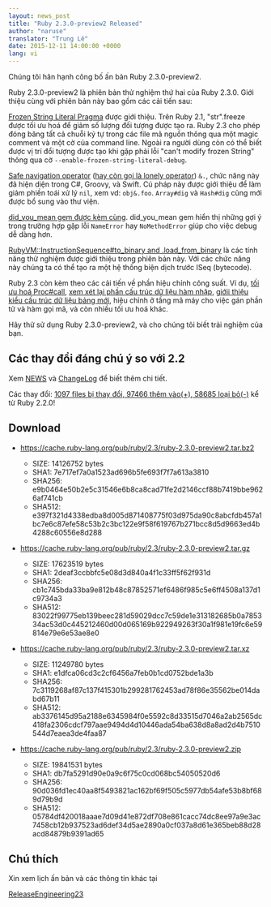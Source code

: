 ```yaml
---
layout: news_post
title: "Ruby 2.3.0-preview2 Released"
author: "naruse"
translator: "Trung Lê"
date: 2015-12-11 14:00:00 +0000
lang: vi
---
```


Chúng tôi hân hạnh công bố ấn bản Ruby 2.3.0-preview2.

Ruby 2.3.0-preview2 là phiên bản thử nghiệm thứ hai của Ruby 2.3.0.
Giới thiệu cùng với phiên bản này bao gồm các cải tiến sau:

[Frozen String Literal
Pragma](https://bugs.ruby-lang.org/issues/11473) được giới thiệu. Trên
Ruby 2.1, "str".freeze được tối ưu hoá để giảm số lượng đối tượng được
tạo ra. Ruby 2.3 cho phép đóng băng tất cả chuỗi ký tự trong các
file mã nguồn thông qua một magic comment và một cờ của command line.
Ngoài ra người dùng còn có thể biết được vị trí đổi tượng được tạo
khi gặp phải lỗi "can't modify frozen String" thông qua cờ `--enable-frozen-string-literal-debug`.

[Safe navigation operator](https://bugs.ruby-lang.org/issues/11537)
([hay còn gọi là lonely operator](https://instagram.com/p/-M9l6mRPLR/)) `&.`,
chức năng này đã hiện diện trong C#, Groovy, và Swift. Cú pháp này
được giới thiệu để làm giảm phiền toái xử lý `nil`, xem vd:
`obj&.foo`. `Array#dig` và `Hash#dig` cũng mới được bổ sung vào thư viện.

[did_you_mean gem được kèm cùng](https://bugs.ruby-lang.org/issues/11252).
did_you_mean gem hiển thị những gợi ý trong trường hợp gặp lỗi `NameError`
hay `NoMethodError` giúp cho việc debug dễ dàng hơn.

[RubyVM::InstructionSequence#to_binary and .load_from_binary](https://bugs.ruby-lang.org/issues/11788)
là các tính năng thử nghiệm được giới thiệu trong phiên bản này. Với các chức năng này
chúng ta có thể tạo ra một hệ thống biện dịch trước ISeq (bytecode).

Ruby 2.3 còn kèm theo các cải tiến về phần hiệu chỉnh công suất.
Ví dụ, [tối ưu hoá Proc#call](https://bugs.ruby-lang.org/issues/11569),
[xem xét lại phần cấu trúc dữ liệu hàm nhập](https://bugs.ruby-lang.org/issues/11278),
[giớii thiệu kiểu cấu trúc dữ liệu bảng mới](https://bugs.ruby-lang.org/issues/11420),
hiệu chỉnh ở tầng mã máy cho việc gán phần tử và hàm gọi mã, và
còn nhiều tối ưu hoá khác.

Hãy thử sử dụng Ruby 2.3.0-preview2, và cho chúng tôi biết trải nghiệm của bạn.

## Các thay đổi đáng chú ý so với 2.2

Xem [NEWS](https://github.com/ruby/ruby/blob/v2_3_0_preview2/NEWS)
và [ChangeLog](https://github.com/ruby/ruby/blob/v2_3_0_preview2/ChangeLog)
để biết thêm chi tiết.

Các thay đổi: [1097 files bị thay đổi, 97466 thêm vào(+), 58685 loại bỏ(-)](https://github.com/ruby/ruby/compare/v2_2_0...v2_3_0_preview2) kể từ Ruby 2.2.0!

## Download

* <https://cache.ruby-lang.org/pub/ruby/2.3/ruby-2.3.0-preview2.tar.bz2>

  * SIZE:   14126752 bytes
  * SHA1:   7e717ef7a0a1523ad696b5fe693f7f7a613a3810
  * SHA256: e9b0464e50b2e5c31546e6b8ca8cad71fe2d2146ccf88b7419bbe9626af741cb
  * SHA512: e397f321d4338edba8d005d871408775f03d975da90c8abcfdb457a1bc7e6c87efe58c53b2c3bc122e9f58f619767b271bcc8d5d9663ed4b4288c60556e8d288

* <https://cache.ruby-lang.org/pub/ruby/2.3/ruby-2.3.0-preview2.tar.gz>

  * SIZE:   17623519 bytes
  * SHA1:   2deaf3ccbbfc5e08d3d840a4f1c33ff5f62f931d
  * SHA256: cb1c745bda33ba9e812b48c87852571ef6486f985c5e6ff4508a137d1c9734a3
  * SHA512: 83022f99775eb139beec281d59029dcc7c59de1e313182685b0a785334ac53d0c445212460d00d065169b922949263f30a1f981e19fc6e59814e79e6e53ae8e0

* <https://cache.ruby-lang.org/pub/ruby/2.3/ruby-2.3.0-preview2.tar.xz>

  * SIZE:   11249780 bytes
  * SHA1:   e1dfca06cd3c2cf6456a7feb0b1cd0752bde1a3b
  * SHA256: 7c3119268af87c137f415301b299281762453ad78f86e35562be014dabd67b11
  * SHA512: ab3376145d95a2188e6345984f0e5592c8d33515d7046a2ab2565dc418fa2306cdcf797aae9494d4d10446ada54ba638d8a8ad2d4b7510544d7eaea3de4faa87

* <https://cache.ruby-lang.org/pub/ruby/2.3/ruby-2.3.0-preview2.zip>

  * SIZE:   19841531 bytes
  * SHA1:   db7fa5291d90e0a9c6f75c0cd068bc54050520d6
  * SHA256: 90d036fd1ec40aa8f5493821ac162bf69f505c5977db54afe53b8bf689d79b9d
  * SHA512: 05784df420018aaae7d09d41e872df708e861cacc74dc8ee97a9e3ac7458cb12b937523ad6def34d5ae2890a0cf037a8d61e365beb88d28acd84879b9391ad65

## Chú thích

Xin xem lịch ấn bản và các thông tin khác tại

[ReleaseEngineering23](https://bugs.ruby-lang.org/projects/ruby-trunk/wiki/ReleaseEngineering23)
